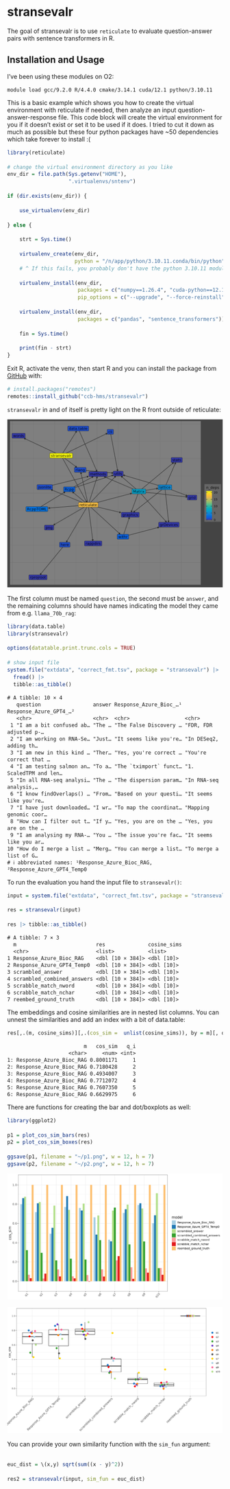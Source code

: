 
<!-- README.md is generated from README.Rmd. Please edit that file -->

# stransevalr

<!-- badges: start -->
<!-- badges: end -->

The goal of stransevalr is to use `reticulate` to evaluate
question-answer pairs with sentence transformers in R.

## Installation and Usage

I’ve been using these modules on O2:

    module load gcc/9.2.0 R/4.4.0 cmake/3.14.1 cuda/12.1 python/3.10.11

This is a basic example which shows you how to create the virtual
environment with reticulate if needed, then analyze an input
question-answer-response file. This code block will create the virtual
environment for you if it doesn’t exist or set it to be used if it does.
I tried to cut it down as much as possible but these four python
packages have ~50 dependencies which take forever to install :(

``` r
library(reticulate)

# change the virtual environment directory as you like
env_dir = file.path(Sys.getenv("HOME"),
                    ".virtualenvs/sntenv") 

if (dir.exists(env_dir)) {
  
    use_virtualenv(env_dir)
  
} else {
  
    strt = Sys.time()
    
    virtualenv_create(env_dir,
                      python = "/n/app/python/3.10.11.conda/bin/python")
    # ^ If this fails, you probably don't have the python 3.10.11 module loaded
    
    virtualenv_install(env_dir, 
                       packages = c("numpy==1.26.4", "cuda-python==12.1.0", "torch==2.2.2"),
                       pip_options = c("--upgrade", "--force-reinstall"))
    
    virtualenv_install(env_dir, 
                       packages = c("pandas", "sentence_transformers"))
    
    fin = Sys.time()
    
    print(fin - strt)
}
```

Exit R, activate the venv, then start R and you can install the package
from [GitHub](https://github.com/) with:

``` r
# install.packages("remotes")
remotes::install_github("ccb-hms/stransevalr")
```

`stransevalr` in and of itself is pretty light on the R front outside of
reticulate:

![](man/figs/deps.png)

The first column must be named `question`, the second must be `answer`,
and the remaining columns should have names indicating the model they
came from e.g. `llama_70b_rag`:

``` r
library(data.table)
library(stransevalr)

options(datatable.print.trunc.cols = TRUE)

# show input file
system.file("extdata", "correct_fmt.tsv", package = "stransevalr") |> 
  fread() |>
  tibble::as_tibble()
```

    # A tibble: 10 × 4
       question                 answer Response_Azure_Bioc_…¹ Response_Azure_GPT4_…²
       <chr>                    <chr>  <chr>                  <chr>                 
     1 "I am a bit confused ab… "The … "The False Discovery … "FDR, FDR adjusted p-…
     2 "I am working on RNA-Se… "Just… "It seems like you're… "In DESeq2, adding th…
     3 "I am new in this kind … "Ther… "Yes, you're correct … "You're correct that …
     4 "I am testing salmon an… "To a… "The `tximport` funct… "1. ScaledTPM and len…
     5 "In all RNA-seq analysi… "The … "The dispersion param… "In RNA-seq analysis,…
     6 "I know findOverlaps() … "From… "Based on your questi… "It seems like you're…
     7 "I have just downloaded… "I wr… "To map the coordinat… "Mapping genomic coor…
     8 "How can I filter out t… "If y… "Yes, you are on the … "Yes, you are on the …
     9 "I am analysing my RNA-… "You … "The issue you're fac… "It seems like you ar…
    10 "How do I merge a list … "Merg… "You can merge a list… "To merge a list of G…
    # ℹ abbreviated names: ¹Response_Azure_Bioc_RAG, ²Response_Azure_GPT4_Temp0

To run the evaluation you hand the input file to `stransevalr()`:

``` r
input = system.file("extdata", "correct_fmt.tsv", package = "stransevalr")

res = stransevalr(input)

res |> tibble::as_tibble()
```

    # A tibble: 7 × 3
      m                          res              cosine_sims
      <chr>                      <list>           <list>     
    1 Response_Azure_Bioc_RAG    <dbl [10 × 384]> <dbl [10]> 
    2 Response_Azure_GPT4_Temp0  <dbl [10 × 384]> <dbl [10]> 
    3 scrambled_answer           <dbl [10 × 384]> <dbl [10]> 
    4 scrambled_combined_answers <dbl [10 × 384]> <dbl [10]> 
    5 scrabble_match_nword       <dbl [10 × 384]> <dbl [10]> 
    6 scrabble_match_nchar       <dbl [10 × 384]> <dbl [10]> 
    7 reembed_ground_truth       <dbl [10 × 384]> <dbl [10]> 

The embeddings and cosine similarities are in nested list columns. You
can unnest the similarities and add an index with a bit of data.table:

``` r
res[,.(m, cosine_sims)][,.(cos_sim =  unlist(cosine_sims)), by = m][, q_i := 1:.N , by = m] |> head()
```

                             m   cos_sim   q_i
                        <char>     <num> <int>
    1: Response_Azure_Bioc_RAG 0.8001171     1
    2: Response_Azure_Bioc_RAG 0.7180428     2
    3: Response_Azure_Bioc_RAG 0.4934007     3
    4: Response_Azure_Bioc_RAG 0.7712072     4
    5: Response_Azure_Bioc_RAG 0.7607350     5
    6: Response_Azure_Bioc_RAG 0.6629975     6

There are functions for creating the bar and dot/boxplots as well:

``` r
library(ggplot2)

p1 = plot_cos_sim_bars(res)
p2 = plot_cos_sim_boxes(res)

ggsave(p1, filename = "~/p1.png", w = 12, h = 7)
ggsave(p2, filename = "~/p2.png", w = 12, h = 7)
```

![](man/figs/p1.png)

![](man/figs/p2.png)

You can provide your own similarity function with the `sim_fun`
argument:

``` r

euc_dist = \(x,y) sqrt(sum((x - y)^2))

res2 = stransevalr(input, sim_fun = euc_dist)
```
